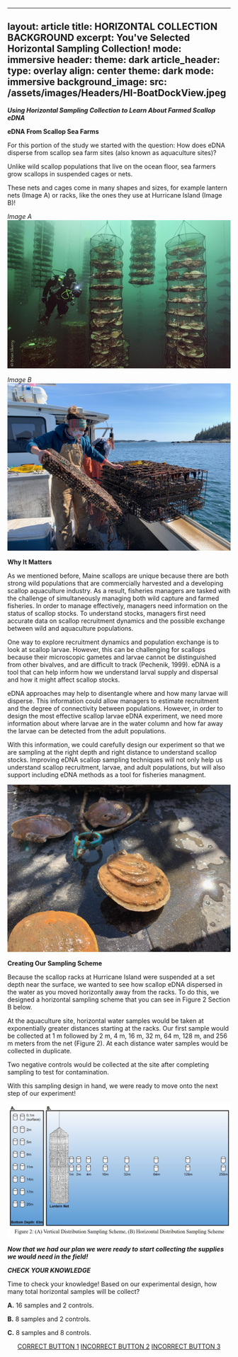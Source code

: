 
---
layout: article
title: HORIZONTAL COLLECTION BACKGROUND
excerpt: You've Selected Horizontal Sampling Collection! 
mode: immersive
header:
  theme: dark
article_header:
  type: overlay
  align: center
  theme: dark
  mode: immersive
  background_image:
    src: /assets/images/Headers/HI-BoatDockView.jpeg
---

***Using Horizontal Sampling Collection to Learn About Farmed Scallop eDNA***

**eDNA From Scallop Sea Farms**

For this portion of the study we started with the question: How does eDNA disperse from scallop sea farm sites (also known as aquaculture sites)? 

Unlike wild scallop populations that live on the ocean floor, sea farmers grow scallops in suspended cages or nets. 

These nets and cages come in many shapes and sizes, for example lantern nets (Image A) or racks, like the ones they use at Hurricane Island (Image B)!

*Image A*    
![HI_LanternNet](/assets/images/HI/HI_LanternNet.jpeg)

*Image B*    
![HI-Scallops1](/assets/images/HI/HI-Scallops1.jpeg)         




**Why It Matters**

As we mentioned before, Maine scallops are unique because there are both strong wild populations that are commercially harvested and a developing scallop aquaculture industry. As a result, fisheries managers are tasked with the challenge of simultaneously managing both wild capture and farmed fisheries. In order to manage effectively, managers need information on the status of scallop stocks. To understand stocks, managers first need accurate data on scallop recruitment dynamics and the possible exchange between wild and aquaculture populations.

One way to explore recruitment dynamics and population exchange is to look at scallop larvae. However, this can be challenging for scallops because their microscopic gametes and larvae cannot be distinguished from other bivalves, and are difficult to track (Pechenik, 1999). eDNA is a tool that can help inform how we understand larval supply and dispersal and how it might affect scallop stocks. 

eDNA approaches may help to disentangle where and how many larvae will disperse. This information could allow managers to estimate recruitment and the degree of connectivity between populations. However, in order to design the most effective scallop larvae eDNA experiment, we need more information about where larvae are in the water column and how far away the larvae can be detected from the adult populations. 

With this information, we could carefully design our experiment so that we are sampling at the right depth and right distance to understand scallop stocks. Improving eDNA scallop sampling techniques will not only help us understand scallop recruitment, larvae, and adult populations, but will also support including eDNA methods as a tool for fisheries managment. 


![HI-Scallops2](/assets/images/HI/HI-Scallops2.jpeg)  





**Creating Our Sampling Scheme**

Because the scallop racks at Hurricane Island were suspended at a set depth near the surface, we wanted to see how scallop eDNA dispersed in the water as you moved horizontally away from the racks. To do this, we designed a horizontal sampling scheme that you can see in Figure 2 Section B below. 

At the aquaculture site, horizontal water samples would be taken at exponentially greater distances starting at the racks. Our first sample would be collected at 1 m followed by 2 m, 4 m, 16 m, 32 m, 64 m, 128 m, and 256 m meters from the net (Figure 2). At each distance water samples would be collected in duplicate. 

Two negative controls would be collected at the site after completing sampling to test for contamination.

With this sampling design in hand, we were ready to move onto the next step of our experiment! 


![Fig2SamplingScheme](/assets/images/Fig2SamplingScheme.jpg)   



***Now that we had our plan we were ready to start collecting the supplies we would need in the field!***    



***CHECK YOUR KNOWLEDGE***

Time to check your knowledge! Based on our experimental design, how many total horizontal samples will be collect?

**A.** 16 samples and 2 controls.

**B.** 8 samples and 2 controls. 

**C.** 8 samples and 8 controls. 

<p align="center">
<a class="button button--outline-primary button--pill" href="HorizontalSupplies1">CORRECT BUTTON 1</a> <a class="button button--outline-primary button--pill" href="HorizontalSupplies2">INCORRECT BUTTON 2</a> <a class="button button--outline-primary button--pill" href="HorizontalSupplies2">INCORRECT BUTTON 3</a></p>


